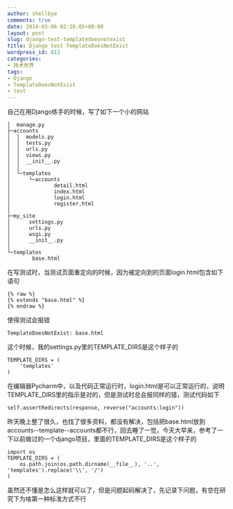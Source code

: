 ```yaml
---
author: shellbye
comments: true
date: 2014-03-06 02:28:05+00:00
layout: post
slug: django-test-templatedoesnotexist
title: Django test TemplateDoesNotExist
wordpress_id: 813
categories:
- 技术世界
tags:
- Django
- TemplateDoesNotExist
- test
---
```


自己在用Django练手的时候，写了如下一个小的网站


    
    
    │  manage.py
    ├─accounts
    │  │  models.py
    │  │  tests.py
    │  │  urls.py
    │  │  views.py
    │  │  __init__.py
    │  │
    │  └─templates
    │      └─accounts
    │              detail.html
    │              index.html
    │              login.html
    │              register.html
    │
    ├─my_site
    │      settings.py
    │      urls.py
    │      wsgi.py
    │      __init__.py
    │
    └─templates
            base.html
    



在写测试时，当测试页面重定向的时候，因为被定向到的页面login.html包含如下语句


    
    {% raw %}
    {% extends "base.html" %}
    {% endraw %}



使得测试会报错


    
    
    TemplateDoesNotExist: base.html
    



这个时候，我的settings.py里的TEMPLATE_DIRS是这个样子的


    
    
    TEMPLATE_DIRS = (
        'templates'
    )
    



在编辑器Pycharm中，以及代码正常运行时，login.html是可以正常运行的，说明TEMPLATE_DIRS里的指示是对的，但是测试时总会报同样的错，测试代码如下


    
    
    self.assertRedirects(response, reverse("accounts:login"))
    




昨天晚上整了很久，也找了很多资料，都没有解决，包括把base.html放到accounts--template--accounts都不行，回去睡了一觉，今天大早来，参考了一下以前做过的一个django项目，里面的TEMPLATE_DIRS是这个样子的


    
    
    import os
    TEMPLATE_DIRS = (
        os.path.join(os.path.dirname(__file__), '..', 'templates').replace('\\', '/')
    )
    



虽然还不懂是怎么这样就可以了，但是问题起码解决了，先记录下问题，有空在研究下为啥第一种标准方式不行
